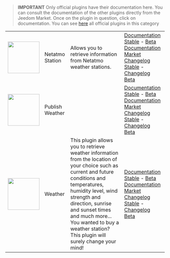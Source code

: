 
>**IMPORTANT**
>Only official plugins have their documentation here. You can consult the documentation of the other plugins directly from the Jeedom Market. Once on the plugin in question, click on documentation.
>You can see [here](https://market.jeedom.com/index.php?v=d&p=market&type=plugin&categorie=weather) all official plugins in this category


| | | | |
|--- | --- | --- | ---|
|<img src="netatmoWeather/netatmoWeather_icon.png" class="pluginLogo" width="100" />|Netatmo Station|Allows you to retrieve information from Netatmo weather stations.|[Documentation Stable](netatmoWeather/index.md) - [Beta Documentation](netatmoWeather/beta/index.md)<br/>[Market](https://market.jeedom.com/index.php?v=d&p=market_display&id=133)<br/>[Changelog Stable](netatmoWeather/changelog.md) - [Changelog Beta](netatmoWeather/beta/changelog.md)|
|<img src="publiemeteo/publiemeteo_icon.png" class="pluginLogo" width="100" />|Publish Weather||[Documentation Stable](publiemeteo/index.md) - [Beta Documentation](publiemeteo/beta/index.md)<br/>[Market](https://market.jeedom.com/index.php?v=d&p=market_display&id=2318)<br/>[Changelog Stable](publiemeteo/changelog.md) - [Changelog Beta](publiemeteo/beta/changelog.md)|
|<img src="weather/weather_icon.png" class="pluginLogo" width="100" />|Weather|This plugin allows you to retrieve weather information from the location of your choice such as current and future conditions and temperatures, humidity level, wind strength and direction, sunrise and sunset times and much more... You wanted to buy a weather station? This plugin will surely change your mind!|[Documentation Stable](weather/index.md) - [Beta Documentation](weather/beta/index.md)<br/>[Market](https://market.jeedom.com/index.php?v=d&p=market_display&id=7)<br/>[Changelog Stable](weather/changelog.md) - [Changelog Beta](weather/beta/changelog.md)|
